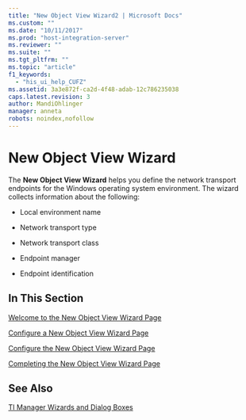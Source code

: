 ```yaml
---
title: "New Object View Wizard2 | Microsoft Docs"
ms.custom: ""
ms.date: "10/11/2017"
ms.prod: "host-integration-server"
ms.reviewer: ""
ms.suite: ""
ms.tgt_pltfrm: ""
ms.topic: "article"
f1_keywords: 
  - "his_ui_help_CUFZ"
ms.assetid: 3a3e872f-ca2d-4f48-adab-12c786235038
caps.latest.revision: 3
author: MandiOhlinger
manager: anneta
robots: noindex,nofollow
---
```

# New Object View Wizard
The **New Object View Wizard** helps you define the network transport endpoints for the Windows operating system environment. The wizard collects information about the following:  
  
-   Local environment name  
  
-   Network transport type  
  
-   Network transport class  
  
-   Endpoint manager  
  
-   Endpoint identification  
  
## In This Section  
 [Welcome to the New Object View Wizard Page](../core/welcome-to-the-new-object-view-wizard-page.md)  
  
 [Configure a New Object View Wizard Page](../core/configure-a-new-object-view-wizard-page.md)  
  
 [Configure the New Object View Wizard Page](../core/configure-the-new-object-view-wizard-page.md)  
  
 [Completing the New Object View Wizard Page](../core/completing-the-new-object-view-wizard-page.md)  
  
## See Also  
 [TI Manager Wizards and Dialog Boxes](../core/ti-manager-wizards-and-dialog-boxes.md)